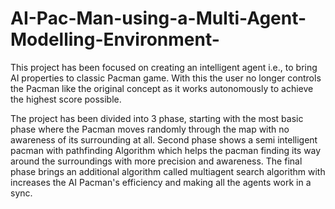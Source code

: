 # AI-Pac-Man-using-a-Multi-Agent-Modelling-Environment-
This project has been focused on creating an intelligent agent i.e., to bring AI properties to classic Pacman game. With this the user no longer controls the Pacman like the original concept as it works autonomously to achieve the highest score possible.

The project has been divided into 3 phase, starting with the most basic phase where the Pacman moves randomly through the map with no awareness of its surrounding at all. Second phase shows a semi intelligent pacman with pathfinding Algorithm which helps the pacman finding its way around the surroundings with more precision and awareness. The final phase brings an additional algorithm called multiagent search algorithm with increases the AI Pacman's efficiency and making all the agents work in a sync.
